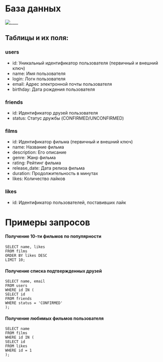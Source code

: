 # База данных
![____](https://github.com/GrandTheftWhiskas/java-filmorate/tree/add-database/src/resources/schema.png)

## Таблицы и их поля:

### users

- id: Уникальный идентификатор пользователя (первичный и внешний ключ)
- name: Имя пользователя
- login: Логн пользователя
- email: Адрес электронной почты пользователя
- birthday: Дата рождения пользователя

### friends

- id: Идентификатор друзей пользователя
- status: Статус дружбы (CONFIRMED/UNCONFIRMED)

### films

- id: Идентификатор фильма (первичный и внешний ключ)
- name: Название фильма
- description: Eго описание
- genre: Жанр фильма
- rating: Рейтинг фильма
- release_date: Дата релиза фильма
- duration: Продолжительность в минутах
- likes: Количество лайков

### likes

- id: Идентификатор пользователей, поставивших лайк



# Примеры запросов


#### Получение 10-ти фильмов по популярности
    
	SELECT name, likes
	FROM films
	ORDER BY likes DESC
	LIMIT 10;


#### Получение списка подтвержденных друзей

    SELECT name, email
	FROM users
	WHERE id IN (
	SELECT id
	FROM friends
	WHERE status = 'CONFIRMED'
	);

#### Получение любимых фильмов пользователя
    
    SELECT name
	FROM films
    WHERE id IN (
	SELECT id
	FROM likes
	WHERE id = 1
	);
    

